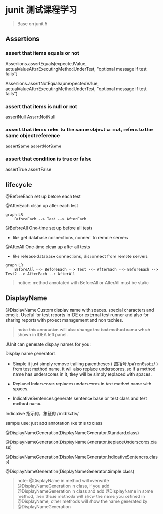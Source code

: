 # junit 测试课程学习

> Base on junit 5

## Assertions

### assert that items equals or not

Assertions.assertEquals(expectedValue, actualValueAfterExecutingMethodUnderTest, "optional message if test fails")

Assertions.assertNotEquals(unexpectedValue, actualValueAfterExecutingMethodUnderTest, "optional message if test fails")

### assert that items is null or not

assertNull
AssertNotNull

### assert that items refer to the same object or not, refers to the same object reference

assertSame
assertNotSame

### assert that condition is true or false

assertTrue
assertFalse

## lifecycle

@BeforeEach
set up before each test

@AfterEach
clean up after each test

```mermaid
graph LR
    BeforeEach --> Test --> AfterEach
```

@BeforeAll
One-time set up before all tests
* like get database connections, connect to remote servers

@AfterAll
One-time clean up after all tests
* like release database connections, disconnect from remote servers

```mermaid
graph LR
    BeforeAll --> BeforeEach --> Test --> AfterEach --> BeforeEach --> Test2 --> AfterEach --> AfterAll
```

> notice: method annotated with BeforeAll or AfterAll must be static

## DisplayName

@DisplayName
Custom display name with spaces, special characters and emojis. 
Useful for test reports in IDE or external test runner
and also for sharing reports with project management and non techies.

> note: this annotation will also change the test method name which shown in IDEA left panel. 

JUnit can generate display names for you:

Display name generators

* Simple
it just simply remove trailing parentheses ( 圆括号 /pəˈrenθəsiːz/ ) from test method name.
it will also replace underscores, so if a method name has underscores in it, they will be simply replaced with spaces.

* ReplaceUnderscores
replaces underscores in test method name with spaces.

* IndicativeSentences
generate sentence base on test class and test method name.

Indicative 指示的，象征的 /ɪnˈdɪkətɪv/

sample use: just add annotation like this to class

@DisplayNameGeneration(DisplayNameGenerator.Standard.class)

@DisplayNameGeneration(DisplayNameGenerator.ReplaceUnderscores.class)

@DisplayNameGeneration(DisplayNameGenerator.IndicativeSentences.class)

@DisplayNameGeneration(DisplayNameGenerator.Simple.class)

> note: @DisplayName in method will overwrite @DisplayNameGeneration in class, if you add
> @DisplayNameGeneration in class and add @DisplayName in some method, then these methods will 
> show the name you defined in @DisplayName, other methods will show the name generated by @DisplayNameGeneration 


